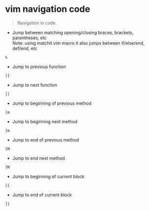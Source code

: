 # vim navigation code

> Navigation in code.

- Jump between matching opening/closing braces, brackets, parentheses, etc<br>Note: using matchit.vim macro it also jumps between if/else/end, def/end, etc

`%`

- Jump to previous function

`[[`

- Jump to next function

`]]`

- Jump to beginning of previous method

`[m`

- Jump to beginning next method

`]m`

- Jump to end of previous method

`[M`

- Jump to end next method

`]M`

- Jump to beginning of current block

`[{`

- Jump to end of current block

`]}`
